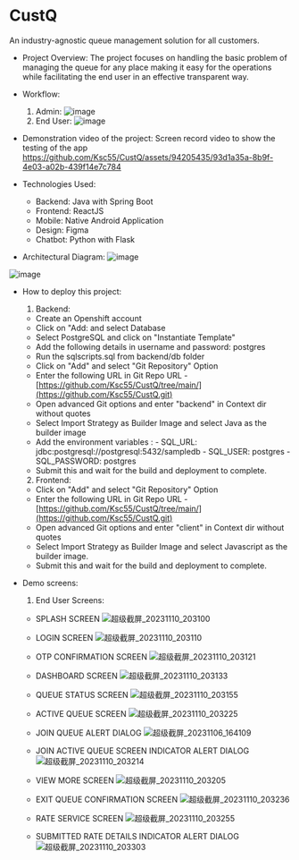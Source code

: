 # CustQ
An industry-agnostic queue management solution for all customers.

- Project Overview:
  The project focuses on handling the basic problem of managing the queue for any place making it easy for the operations while facilitating the end user in an effective transparent way.
  
- Workflow:
  1) Admin:
     ![image](https://github.com/Ksc55/CustQ/assets/6066608/0f7f7e07-f855-4238-8a50-3c45f2fcfc4f)
  2) End User:
     ![image](https://github.com/Ksc55/CustQ/assets/6066608/f15b3916-ac3c-44e6-9d3f-bea81e2ce7d1)

- Demonstration video of the project:
  Screen record video to show the testing of the app
  https://github.com/Ksc55/CustQ/assets/94205435/93d1a35a-8b9f-4e03-a02b-439f14e7c784
  
- Technologies Used:
    -  Backend:    Java with Spring Boot
    -  Frontend:   ReactJS
    -  Mobile:     Native Android Application
    -  Design:     Figma
    -  Chatbot:    Python with Flask
      
- Architectural Diagram:
![image](https://github.com/Ksc55/CustQ/assets/6066608/32df61a9-c69b-4f63-b86b-07adb93f0c5b)

![image](https://github.com/Ksc55/CustQ/assets/6066608/cdba6f6e-d234-4736-8e4d-1bf1540535d8)


    
- How to deploy this project:
  1) Backend:
  - Create an Openshift account
  - Click on "Add: and select Database
  - Select PostgreSQL and click on "Instantiate Template"
  - Add the following details in username and password: postgres
  - Run the sqlscripts.sql from backend/db folder
  - Click on "Add" and select "Git Repository" Option
  - Enter the following URL in Git Repo URL - [https://github.com/Ksc55/CustQ/tree/main/](https://github.com/Ksc55/CustQ.git)
  - Open advanced Git options and enter "backend" in Context dir without quotes
  - Select Import Strategy as Builder Image and select Java as the builder image
  - Add the environment variables :
        - SQL_URL: jdbc:postgresql://postgresql:5432/sampledb
        - SQL_USER: postgres
        - SQL_PASSWORD: postgres
  - Submit this and wait for the build and deployment to complete.

  2) Frontend:
  - Click on "Add" and select "Git Repository" Option
  - Enter the following URL in Git Repo URL - [https://github.com/Ksc55/CustQ/tree/main/](https://github.com/Ksc55/CustQ.git)
  - Open advanced Git options and enter "client" in Context dir without quotes
  - Select Import Strategy as Builder Image and select Javascript as the builder image.
  - Submit this and wait for the build and deployment to complete.
  
- Demo screens:
  1) End User Screens:
    - SPLASH SCREEN
      ![超级截屏_20231110_203100](https://github.com/Ksc55/CustQ/assets/94205435/00def03d-e9b4-41fc-a00c-30c459ea93b2)
      
    - LOGIN SCREEN
      ![超级截屏_20231110_203110](https://github.com/Ksc55/CustQ/assets/94205435/b5e709c1-aaab-4a39-ae97-1111f7e3383b)
      
    - OTP CONFIRMATION SCREEN
      ![超级截屏_20231110_203121](https://github.com/Ksc55/CustQ/assets/94205435/c69222c6-2f3e-41d8-b963-5d9554cb0e29)
      
    - DASHBOARD SCREEN
      ![超级截屏_20231110_203133](https://github.com/Ksc55/CustQ/assets/94205435/b982e3b2-8841-4af9-a1c5-568774f94a53)
      
    - QUEUE STATUS SCREEN
      ![超级截屏_20231110_203155](https://github.com/Ksc55/CustQ/assets/94205435/a11a51c2-2cf8-4684-90f8-bb8dcfba6141)
      
    - ACTIVE QUEUE SCREEN
      ![超级截屏_20231110_203225](https://github.com/Ksc55/CustQ/assets/94205435/29c594f5-dce1-4fb3-b7e1-bd6ca8a18cf6)
      
    - JOIN QUEUE ALERT DIALOG
      ![超级截屏_20231106_164109](https://github.com/Ksc55/CustQ/assets/94205435/f3ffabe5-8604-4474-90c8-67d7e6d12d1b)

    - JOIN ACTIVE QUEUE SCREEN INDICATOR ALERT DIALOG
      ![超级截屏_20231110_203214](https://github.com/Ksc55/CustQ/assets/94205435/20cbab9d-49c4-4572-aa20-43bd0ade3fd0)

    - VIEW MORE SCREEN
      ![超级截屏_20231110_203205](https://github.com/Ksc55/CustQ/assets/94205435/70367a7f-c416-4445-8b80-6640bf5c56be)

    - EXIT QUEUE CONFIRMATION SCREEN
    ![超级截屏_20231110_203236](https://github.com/Ksc55/CustQ/assets/94205435/47822998-4d6b-4334-9b4e-0eced3bcb928)

    - RATE SERVICE SCREEN
    ![超级截屏_20231110_203255](https://github.com/Ksc55/CustQ/assets/94205435/ad28aac4-4831-4ebc-9065-b475da41ed89)

    - SUBMITTED RATE DETAILS INDICATOR ALERT DIALOG
    ![超级截屏_20231110_203303](https://github.com/Ksc55/CustQ/assets/94205435/5b2b9b72-fa7e-4c22-b697-2ca15afed29b)



  
